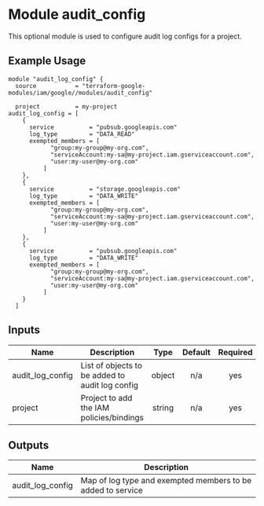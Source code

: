 # Module audit_config

This optional module is used to configure audit log configs for a project.

## Example Usage
```
module "audit_log_config" {
  source           = "terraform-google-modules/iam/google//modules/audit_config"

  project          = my-project
audit_log_config = [
    {
      service          = "pubsub.googleapis.com"
      log_type         = "DATA_READ"
      exempted_members = [
            "group:my-group@my-org.com",
            "serviceAccount:my-sa@my-project.iam.gserviceaccount.com",
            "user:my-user@my-org.com"
          ]
    },
    {
      service          = "storage.googleapis.com"
      log_type         = "DATA_WRITE"
      exempted_members = [
            "group:my-group@my-org.com",
            "serviceAccount:my-sa@my-project.iam.gserviceaccount.com",
            "user:my-user@my-org.com"
          ]
    },
    {
      service          = "pubsub.googleapis.com"
      log_type         = "DATA_WRITE"
      exempted_members = [
            "group:my-group@my-org.com",
            "serviceAccount:my-sa@my-project.iam.gserviceaccount.com",
            "user:my-user@my-org.com"
          ]
    }
  ]

```

## Inputs

| Name | Description | Type | Default | Required |
|------|-------------|:----:|:-----:|:-----:|
| audit\_log\_config | List of objects to be added to audit log config | object | n/a | yes |
| project | Project to add the IAM policies/bindings | string | n/a | yes |

## Outputs

| Name | Description |
|------|-------------|
| audit\_log\_config | Map of log type and exempted members to be added to service |

